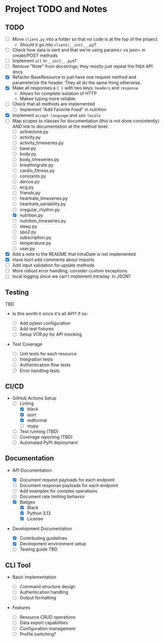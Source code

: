 # Project TODO and Notes

## TODO

- [ ] Move `client.py` into a folder so that no code is at the top of the
  project.
  - Should it go into `client/__init__.py`?
- [ ] Check how data is sent and that we're using params= vs json= in
  create/POST methods
- [ ] Implement `all` in `__init__.py`s?
- [ ] Remove "Note" from docstrings; they mostly just repeat the fitbit API docs
- [x] Refactor BaseResource to just have one request method and parameterize the
  header. They all do the same thing otherwise.
- [x] Make all responses a `{ }` with two keys: `headers` and `response`
  - Allows for complete isolation of HTTP
  - Makee typing more reliable.
- [ ] Check that all methods are implemented
  - [ ] Implement "Add Favorite Food" in nutrition
- [x] Implement `accept-language` and `add-locale`
- [ ] Map scopes to classes for documentation (this is not done consistently)
  _AND_ link to documentation at the method level:
  - [ ] activezone.py
  - [ ] activity.py
  - [ ] activity_timeseries.py
  - [ ] base.py
  - [ ] body.py
  - [ ] body_timeseries.py
  - [ ] breathingrate.py
  - [ ] cardio_fitness.py
  - [ ] constants.py
  - [ ] device.py
  - [ ] ecg.py
  - [ ] friends.py
  - [ ] heartrate_timeseries.py
  - [ ] heartrate_variability.py
  - [ ] irregular_rhythm.py
  - [x] nutrition.py
  - [ ] nutrition_timeseries.py
  - [ ] sleep.py
  - [ ] spo2.py
  - [ ] subscription.py
  - [ ] temperature.py
  - [ ] user.py
- [x] Add a note to the README that IntraDate is not implemented
- [x] Have isort add comments about imports
- [ ] Add input validation for update methods
- [ ] More robust error handling; consider custom exceptions
- [ ] local logging since we can't implement intraday. In JSON?

## Testing

TBD

- Is this worth it since it's all API? If so:

  - [ ] Add pytest configuration
  - [ ] Add test fixtures
  - [ ] Setup VCR.py for API mocking

- Test Coverage

  - [ ] Unit tests for each resource
  - [ ] Integration tests
  - [ ] Authentication flow tests
  - [ ] Error handling tests

## CI/CD

- GitHub Actions Setup
  - [ ] Linting
    - [x] black
    - [x] isort
    - [x] mdformat
    - [ ] mypy
  - [ ] Test running (TBD)
  - [ ] Coverage reporting (TBD)
  - [ ] Automated PyPI deployment

## Documentation

- API Documentation

  - [x] Document request payloads for each endpoint
  - [ ] Document response payloads for each endpoint
  - [ ] Add examples for complex operations
  - [ ] Document rate limiting behavior
  - [x] Badges
    - [x] Black
    - [x] Python 3.13
    - [x] License

- Development Documentation

  - [x] Contributing guidelines
  - [x] Development environment setup
  - [ ] Testing guide TBD

## CLI Tool

- Basic Implementation

  - [ ] Command structure design
  - [ ] Authentication handling
  - [ ] Output formatting

- Features

  - [ ] Resource CRUD operations
  - [ ] Data export capabilities
  - [ ] Configuration management
  - [ ] Profile switching?
